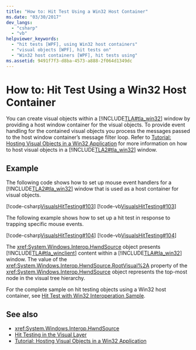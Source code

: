 ```yaml
---
title: "How to: Hit Test Using a Win32 Host Container"
ms.date: "03/30/2017"
dev_langs: 
  - "csharp"
  - "vb"
helpviewer_keywords: 
  - "hit tests [WPF], using Win32 host containers"
  - "visual objects [WPF], hit tests on"
  - "Win32 host containers [WPF], hit tests using"
ms.assetid: 9491f7f3-d8ba-4573-a888-2f064d1349dc
---
```

# How to: Hit Test Using a Win32 Host Container
You can create visual objects within a [!INCLUDE[TLA#tla_win32](../../../../includes/tlasharptla-win32-md.md)] window by providing a host window container for the visual objects. To provide event handling for the contained visual objects you process the messages passed to the host window container’s message filter loop. Refer to [Tutorial: Hosting Visual Objects in a Win32 Application](../../../../docs/framework/wpf/graphics-multimedia/tutorial-hosting-visual-objects-in-a-win32-application.md) for more information on how to host visual objects in a [!INCLUDE[TLA2#tla_win32](../../../../includes/tla2sharptla-win32-md.md)] window.  
  
## Example  
 The following code shows how to set up mouse event handlers for a [!INCLUDE[TLA2#tla_win32](../../../../includes/tla2sharptla-win32-md.md)] window that is used as a host container for visual objects.  
  
 [!code-csharp[VisualsHitTesting#103](../../../../samples/snippets/csharp/VS_Snippets_Wpf/VisualsHitTesting/CSharp/MyWindow.cs#103)]
 [!code-vb[VisualsHitTesting#103](../../../../samples/snippets/visualbasic/VS_Snippets_Wpf/VisualsHitTesting/VisualBasic/MyWindow.vb#103)]  
  
 The following example shows how to set up a hit test in response to trapping specific mouse events.  
  
 [!code-csharp[VisualsHitTesting#104](../../../../samples/snippets/csharp/VS_Snippets_Wpf/VisualsHitTesting/CSharp/MyCircle.cs#104)]
 [!code-vb[VisualsHitTesting#104](../../../../samples/snippets/visualbasic/VS_Snippets_Wpf/VisualsHitTesting/VisualBasic/MyCircle.vb#104)]  
  
 The <xref:System.Windows.Interop.HwndSource> object presents [!INCLUDE[TLA#tla_winclient](../../../../includes/tlasharptla-winclient-md.md)] content within a [!INCLUDE[TLA#tla_win32](../../../../includes/tlasharptla-win32-md.md)] window. The value of the <xref:System.Windows.Interop.HwndSource.RootVisual%2A> property of the <xref:System.Windows.Interop.HwndSource> object represents the top-most node in the visual tree hierarchy.  
  
 For the complete sample on hit testing objects using a Win32 host container, see [Hit Test with Win32 Interoperation Sample](https://go.microsoft.com/fwlink/?LinkID=159995).  
  
## See also
- <xref:System.Windows.Interop.HwndSource>
- [Hit Testing in the Visual Layer](../../../../docs/framework/wpf/graphics-multimedia/hit-testing-in-the-visual-layer.md)
- [Tutorial: Hosting Visual Objects in a Win32 Application](../../../../docs/framework/wpf/graphics-multimedia/tutorial-hosting-visual-objects-in-a-win32-application.md)
